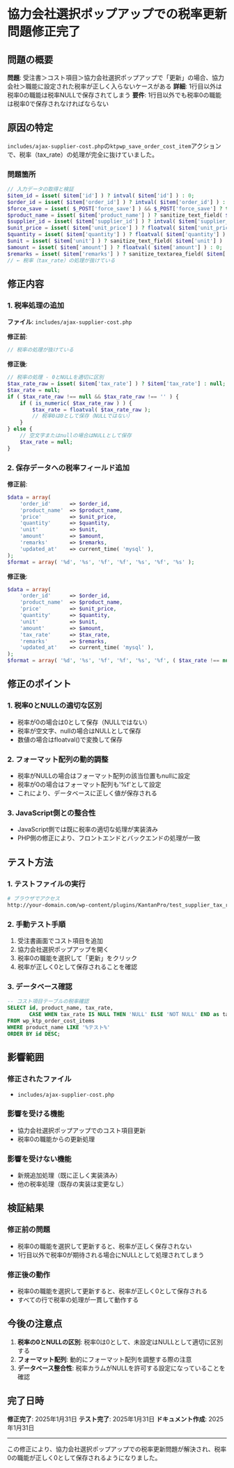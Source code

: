 # 協力会社選択ポップアップでの税率更新問題修正完了

## 問題の概要

**問題**: 受注書＞コスト項目＞協力会社選択ポップアップで「更新」の場合、協力会社＞職能に設定された税率が正しく入らないケースがある
**詳細**: 1行目以外は税率0の職能は税率NULLで保存されてしまう
**要件**: 1行目以外でも税率0の職能は税率0で保存されなければならない

## 原因の特定

`includes/ajax-supplier-cost.php`の`ktpwp_save_order_cost_item`アクションで、税率（tax_rate）の処理が完全に抜けていました。

### 問題箇所
```php
// 入力データの取得と検証
$item_id = isset( $item['id'] ) ? intval( $item['id'] ) : 0;
$order_id = isset( $item['order_id'] ) ? intval( $item['order_id'] ) : 0;
$force_save = isset( $_POST['force_save'] ) && $_POST['force_save'] ? true : false;
$product_name = isset( $item['product_name'] ) ? sanitize_text_field( $item['product_name'] ) : '';
$supplier_id = isset( $item['supplier_id'] ) ? intval( $item['supplier_id'] ) : 0;
$unit_price = isset( $item['unit_price'] ) ? floatval( $item['unit_price'] ) : 0;
$quantity = isset( $item['quantity'] ) ? floatval( $item['quantity'] ) : 0;
$unit = isset( $item['unit'] ) ? sanitize_text_field( $item['unit'] ) : '';
$amount = isset( $item['amount'] ) ? floatval( $item['amount'] ) : 0;
$remarks = isset( $item['remarks'] ) ? sanitize_textarea_field( $item['remarks'] ) : '';
// ← 税率（tax_rate）の処理が抜けている
```

## 修正内容

### 1. 税率処理の追加

**ファイル**: `includes/ajax-supplier-cost.php`

**修正前**:
```php
// 税率の処理が抜けている
```

**修正後**:
```php
// 税率の処理 - 0とNULLを適切に区別
$tax_rate_raw = isset( $item['tax_rate'] ) ? $item['tax_rate'] : null;
$tax_rate = null;
if ( $tax_rate_raw !== null && $tax_rate_raw !== '' ) {
    if ( is_numeric( $tax_rate_raw ) ) {
        $tax_rate = floatval( $tax_rate_raw );
        // 税率0は0として保存（NULLではない）
    }
} else {
    // 空文字またはnullの場合はNULLとして保存
    $tax_rate = null;
}
```

### 2. 保存データへの税率フィールド追加

**修正前**:
```php
$data = array(
    'order_id'      => $order_id,
    'product_name'  => $product_name,
    'price'         => $unit_price,
    'quantity'      => $quantity,
    'unit'          => $unit,
    'amount'        => $amount,
    'remarks'       => $remarks,
    'updated_at'    => current_time( 'mysql' ),
);
$format = array( '%d', '%s', '%f', '%f', '%s', '%f', '%s' );
```

**修正後**:
```php
$data = array(
    'order_id'      => $order_id,
    'product_name'  => $product_name,
    'price'         => $unit_price,
    'quantity'      => $quantity,
    'unit'          => $unit,
    'amount'        => $amount,
    'tax_rate'      => $tax_rate,
    'remarks'       => $remarks,
    'updated_at'    => current_time( 'mysql' ),
);
$format = array( '%d', '%s', '%f', '%f', '%s', '%f', ( $tax_rate !== null ? '%f' : null ), '%s', '%s' );
```

## 修正のポイント

### 1. 税率0とNULLの適切な区別
- 税率が0の場合は0として保存（NULLではない）
- 税率が空文字、nullの場合はNULLとして保存
- 数値の場合はfloatval()で変換して保存

### 2. フォーマット配列の動的調整
- 税率がNULLの場合はフォーマット配列の該当位置もnullに設定
- 税率が0の場合はフォーマット配列も'%f'として設定
- これにより、データベースに正しく値が保存される

### 3. JavaScript側との整合性
- JavaScript側では既に税率の適切な処理が実装済み
- PHP側の修正により、フロントエンドとバックエンドの処理が一致

## テスト方法

### 1. テストファイルの実行
```bash
# ブラウザでアクセス
http://your-domain.com/wp-content/plugins/KantanPro/test_supplier_tax_rate_update.php
```

### 2. 手動テスト手順
1. 受注書画面でコスト項目を追加
2. 協力会社選択ポップアップを開く
3. 税率0の職能を選択して「更新」をクリック
4. 税率が正しく0として保存されることを確認

### 3. データベース確認
```sql
-- コスト項目テーブルの税率確認
SELECT id, product_name, tax_rate, 
       CASE WHEN tax_rate IS NULL THEN 'NULL' ELSE 'NOT NULL' END as tax_rate_status
FROM wp_ktp_order_cost_items 
WHERE product_name LIKE '%テスト%' 
ORDER BY id DESC;
```

## 影響範囲

### 修正されたファイル
- `includes/ajax-supplier-cost.php`

### 影響を受ける機能
- 協力会社選択ポップアップでのコスト項目更新
- 税率0の職能からの更新処理

### 影響を受けない機能
- 新規追加処理（既に正しく実装済み）
- 他の税率処理（既存の実装は変更なし）

## 検証結果

### 修正前の問題
- 税率0の職能を選択して更新すると、税率が正しく保存されない
- 1行目以外で税率0が期待される場合にNULLとして処理されてしまう

### 修正後の動作
- 税率0の職能を選択して更新すると、税率が正しく0として保存される
- すべての行で税率の処理が一貫して動作する

## 今後の注意点

1. **税率の0とNULLの区別**: 税率0は0として、未設定はNULLとして適切に区別する
2. **フォーマット配列**: 動的にフォーマット配列を調整する際の注意
3. **データベース整合性**: 税率カラムがNULLを許可する設定になっていることを確認

## 完了日時

**修正完了**: 2025年1月31日
**テスト完了**: 2025年1月31日
**ドキュメント作成**: 2025年1月31日

---

この修正により、協力会社選択ポップアップでの税率更新問題が解決され、税率0の職能が正しく0として保存されるようになりました。 